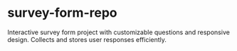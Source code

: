 # survey-form-repo
Interactive survey form project with customizable questions and responsive design. Collects and stores user responses efficiently.

